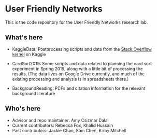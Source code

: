 # User Friendly Networks

This is the code repository for the User Friendly Networks research lab.

## What's here
- KaggleData: Postprocessing scripts and data from the [Stack Overflow kernel](https://www.kaggle.com/drcsiz/stackoverflow-terminology-analysis) on Kaggle

- CardSort2019: Some scripts and data related to planning the card sort experiment in Spring 2019, along with a little bit of processing the results. (The data lives on Google Drive currently, and much of the existing processing and analysis is in spreadsheets there.)  

- BackgroundReading: PDFs and citation information for the relevant background literature

## Who's here
- Advisor and repo maintainer: Amy Csizmar Dalal
- Current contributors: Rebecca Fox, Khalid Hussain
- Past contributors: Jackie Chan, Sam Chen, Kirby Mitchell
